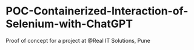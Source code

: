 # POC-Containerized-Interaction-of-Selenium-with-ChatGPT
Proof of concept for a project at @Real IT Solutions, Pune
